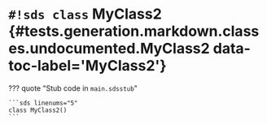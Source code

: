 # `#!sds class` MyClass2 {#tests.generation.markdown.classes.undocumented.MyClass2 data-toc-label='MyClass2'}

??? quote "Stub code in `main.sdsstub`"

    ```sds linenums="5"
    class MyClass2()
    ```
